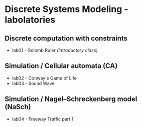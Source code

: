 # Discrete Systems Modeling - labolatories
## Discrete computation with constraints
- lab01 - Golomb Ruler  *(Introductory class)*
## Simulation / Cellular automata (CA)
- lab02 - Conway's Game of Life
- lab03 - Sound Wave
## Simulation / Nagel–Schreckenberg model (NaSch)
- lab04 - Freeway Traffic part 1
